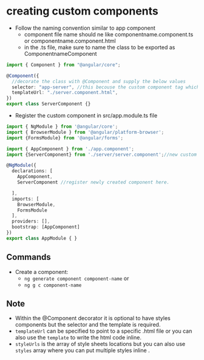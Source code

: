 # creating custom components

- Follow the naming convention similar to app component
  - component file name should ne like componentname.component.ts or componentname.component.html
  - in the .ts file, make sure to name the class to be exported as ComponentnameComponent

```typescript
import { Component } from "@angular/core";

@Component({
  //decorate the class with @Component and supply the below values
  selector: "app-server", //this becouse the custom component tag which can be used in src/app/app.component.html file.
  templateUrl: "./server.component.html",
})
export class ServerComponent {}
```

- Register the custom component in src/app.module.ts file

```typeScript
import { NgModule } from '@angular/core';
import { BrowserModule } from '@angular/platform-browser';
import {FormsModule} from '@angular/forms';

import { AppComponent } from './app.component';
import {ServerComponent} from './server/server.component';//new custom component where ServerComponent is the class from src/app/server/server.component

@NgModule({
  declarations: [
    AppComponent,
    ServerComponent //register newly created component here.

  ],
  imports: [
    BrowserModule,
    FormsModule
  ],
  providers: [],
  bootstrap: [AppComponent]
})
export class AppModule { }
```

## Commands

- Create a component:
  - `ng generate component component-name` or
  - `ng g c component-name`

## Note

- Within the @Component decorator it is optional to have styles components but the selector and the template is required.
- `templateUrl` can be specified to point to a specific .html file or you can also use the `template` to write the html code inline.
- `styleUrls` is the array of style sheets locations but you can also use `styles` array where you can put multiple styles inline .
